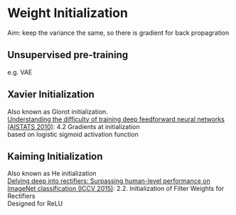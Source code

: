 # Weight Initialization
Aim: keep the variance the same, so there is gradient for back propagration
## Unsupervised pre-training
e.g. VAE
## Xavier Initialization
Also known as Glorot initialization.  
[Understanding the difficulty of training deep feedforward neural networks (AISTATS 2010)](http://proceedings.mlr.press/v9/glorot10a/glorot10a.pdf): 4.2 Gradients at initialization  
based on logistic sigmoid activation function  
## Kaiming Initialization
Also known as He initialization  
[Delving deep into rectifiers: Surpassing human-level performance on ImageNet classification (ICCV 2015)](https://www.cv-foundation.org/openaccess/content_iccv_2015/papers/He_Delving_Deep_into_ICCV_2015_paper.pdf): 2.2. Initialization of Filter Weights for Rectifiers  
Designed for ReLU